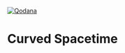 [![Qodana](https://github.com/Codetoil/curved-spacetime/actions/workflows/qodana_code_quality.yml/badge.svg)](https://github.com/Codetoil/curved-spacetime/actions/workflows/qodana_code_quality.yml)
# Curved Spacetime